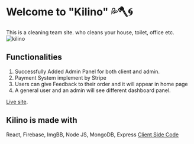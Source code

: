 # Welcome to "Kilino" 💦🪓🌀

This is a cleaning team site. who cleans your house, toilet, office etc.
<img src="https://i.ibb.co/BC93yRN/kilino.png" alt="kilino" border="0">

## Functionalities
1. Successfully Added Admin Panel for both client and admin.
2. Payment System implement by Stripe
3. Users can give Feedback to their order and it will appear in home page
4. A general user and an admin will see different dashboard panel.


[Live site](https://kilino.web.app/home).

## Kilino is made with
React, Firebase, ImgBB, Node JS, MongoDB, Express
[Client Side Code](https://github.com/Abu-Hojayfa/Kilino-Client-side)
